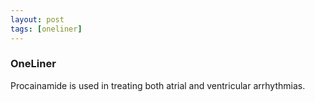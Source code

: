 ```yaml
---
layout: post
tags: [oneliner]
---
```



### OneLiner

Procainamide is used in treating both atrial and ventricular arrhythmias.
